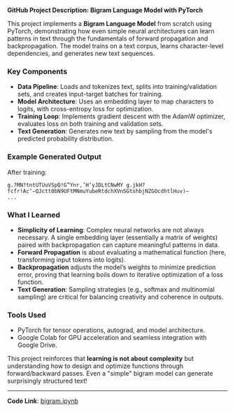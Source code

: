 **GitHub Project Description: Bigram Language Model with PyTorch**  

This project implements a **Bigram Language Model** from scratch using PyTorch, demonstrating how even simple neural architectures can learn patterns in text through the fundamentals of forward propagation and backpropagation. The model trains on a text corpus, learns character-level dependencies, and generates new text sequences.  

### Key Components  
- **Data Pipeline**: Loads and tokenizes text, splits into training/validation sets, and creates input-target batches for training.  
- **Model Architecture**: Uses an embedding layer to map characters to logits, with cross-entropy loss for optimization.  
- **Training Loop**: Implements gradient descent with the AdamW optimizer, evaluates loss on both training and validation sets.  
- **Text Generation**: Generates new text by sampling from the model's predicted probability distribution.  

### Example Generated Output  
After training:  
```
g.?MN?tntUTUuVSpQ!G”Ynr,’H‘yJDLtCNwMY g.jkH?  
fcfr!Ac‘—QJctt0bN9UFtMNmuYubeRtdchXVnSGtshbjNZGOcdhtlHuv)—  
...  
```  

### What I Learned  
- **Simplicity of Learning**: Complex neural networks are not always necessary. A single embedding layer (essentially a matrix of weights) paired with backpropagation can capture meaningful patterns in data.  
- **Forward Propagation** is about evaluating a mathematical function (here, transforming input tokens into logits).  
- **Backpropagation** adjusts the model’s weights to minimize prediction error, proving that learning boils down to iterative optimization of a loss function.  
- **Text Generation**: Sampling strategies (e.g., softmax and multinomial sampling) are critical for balancing creativity and coherence in outputs.  

### Tools Used  
- PyTorch for tensor operations, autograd, and model architecture.  
- Google Colab for GPU acceleration and seamless integration with Google Drive.  

This project reinforces that **learning is not about complexity** but understanding how to design and optimize functions through forward/backward passes. Even a "simple" bigram model can generate surprisingly structured text!  

---  
**Code Link**: [bigram.ipynb](your_github_link_here)